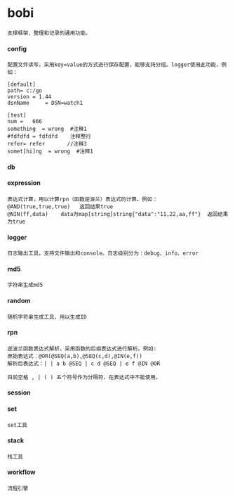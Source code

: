 # bobi
	支撑框架，整理和记录的通用功能。

#### config
	配置文件读写，采用key=value的方式进行保存配置，能够支持分组。logger使用此功能，例如：
	
	[default]
	path= c:/go
	version = 1.44
	dsnName     = DSN=watch1
 
	[test]
	num =	666
	something  = wrong  #注释1
	#fdfdfd = fdfdfd    注释整行
	refer= refer       //注释3
	somet[hi]ng  = wrong  #注释1

	
#### db
#### expression
	表达式计算，用以计算rpn（函数逆波兰）表达式的计算。例如：
	@AND(true,true,true)   返回结果true
	@NIN(ff,data)    data为map[string]string{"data":"11,22,aa,ff"}  返回结果为true 

#### logger
	日志输出工具，支持文件输出和console。日志级别分为：debug、info、error
	
#### md5
	字符串生成md5
	
#### random
	随机字符串生成工具，用以生成ID
	
#### rpn
	逆波兰函数表达式解析，采用函数的后缀表达式进行解析。例如:
	原始表达式：@OR(@SEQ(a,b),@SEQ(c,d),@IN(e,f))
	解析后表达式：| | a b @SEQ | c d @SEQ | e f @IN @OR
	
	目前空格 , | ( ) 五个符号作为分隔符，在表达式中不能使用。
	
#### session
#### set
	set工具
	
#### stack
	栈工具
	
#### workflow
	流程引擎

